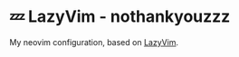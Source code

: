 # 💤 LazyVim - nothankyouzzz

My neovim configuration, based on [LazyVim](https://github.com/LazyVim/LazyVim).
